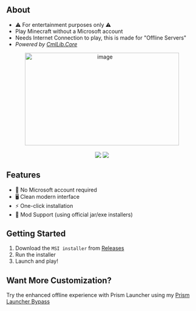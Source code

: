 ## About
- ⚠️ For entertainment purposes only ⚠️
- Play Minecraft without a Microsoft account
- Needs Internet Connection to play, this is made for "Offline Servers"
- *Powered by [CmlLib.Core](https://github.com/CmlLib/CmlLib.Core)*

<div align="center">
  
  <img width="406" height="243" alt="image" src="https://github.com/user-attachments/assets/5e8fd137-51de-4c34-a3c5-c12f135176f8" />
  <br><br>
  <a href="https://github.com/antunnitraj/OfflineMinecraftLauncher/releases/latest"><img src="https://img.shields.io/badge/Download-Windows_Installer-50fa7b?style=for-the-badge&logo=windows"></a> <a href="hhttps://github.com/antunnitraj/Prism-Launcher-PolyMC-Offline-Bypass"><img src="https://img.shields.io/badge/Prism_Launcher_Mod-Custom_Bypass-ff79c6?style=for-the-badge"></a>

</div>

## Features
- 🚫 No Microsoft account required
- 🖥️ Clean modern interface
- ⚡ One-click installation
- 🧩 Mod Support (using official jar/exe installers)

## Getting Started
1. Download the `MSI installer` from [Releases](https://github.com/antunnitraj/OfflineMinecraftLauncher/releases/latest)
2. Run the installer
3. Launch and play!

## Want More Customization?
Try the enhanced offline experience with Prism Launcher using my [Prism Launcher Bypass](https://github.com/antunnitraj/Prism-Launcher-PolyMC-Offline-Bypass)
